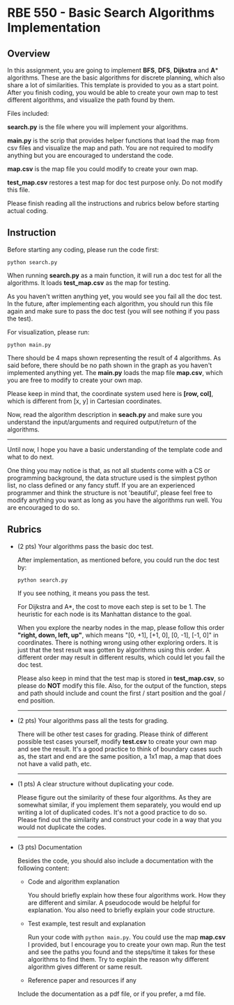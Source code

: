 # RBE 550 - Basic Search Algorithms Implementation

## Overview

In this assignment, you are going to implement **BFS**, **DFS**, **Dijkstra** and **A*** algorithms. These are the basic algorithms for discrete planning, which also share a lot of similarities. This template is provided to you as a start point. After you finish coding, you would be able to create your own map to test different algorithms, and visualize the path found by them.

Files included:

**search.py** is the file where you will implement your algorithms.

**main.py** is the scrip that provides helper functions that load the map from csv files and visualize the map and path. You are not required to modify anything but you are encouraged to understand the code.

**map.csv** is the map file you could modify to create your own map.

**test_map.csv** restores a test map for doc test purpose only. Do not modify this file.

Please finish reading all the instructions and rubrics below before starting actual coding.

## Instruction

Before starting any coding, please run the code first:

`python search.py`

When running **search.py** as a main function, it will run a doc test for all the algorithms. It loads **test_map.csv** as the map for testing.

As you haven't written anything yet, you would see you fail all the doc test. In the future, after implementing each algorithm, you should run this file again and make sure to pass the doc test (you will see nothing if you pass the test).

For visualization, please run:

`python main.py`

There should be 4 maps shown representing the result of 4 algorithms. As said before, there should be no path shown in the graph as you haven't implemented anything yet. The **main.py** loads the map file **map.csv**, which you are free to modify to create your own map.

Please keep in mind that, the coordinate system used here is **[row, col]**, which is different from [x, y] in Cartesian coordinates. 

Now, read the algorithm description in **seach.py** and make sure you understand the input/arguments and required output/return of the algorithms.

---

Until now, I hope you have a basic understanding of the template code and what to do next. 

One thing you may notice is that, as not all students come with a CS or programming background, the data structure used is the simplest python list, no class defined or any fancy stuff. If you are an experienced programmer and think the structure is not 'beautiful', please feel free to modify anything you want as long as you have the algorithms run well. You are encouraged to do so.

## Rubrics

- (2 pts) Your algorithms pass the basic doc test.

  After implementation, as mentioned before, you could run the doc test by:

  `python search.py`

  If you see nothing, it means you pass the test.

  For Dijkstra and A*, the cost to move each step is set to be 1. The heuristic for each node is its Manhattan distance to the goal.

  When you explore the nearby nodes in the map, please follow this order **"right, down, left, up"**, which means "[0, +1], [+1, 0], [0, -1], [-1, 0]" in coordinates. There is nothing wrong using other exploring orders. It is just that the test result was gotten by algorithms using this order. A different order may result in different results, which could let you fail the doc test.

  Please also keep in mind that the test map is stored in **test_map.csv**, so please do **NOT** modify this file. Also, for the output of the function, steps and path should include and count the first / start position and the goal / end position.

  ---

- (2 pts) Your algorithms pass all the tests for grading.

  There will be other test cases for grading. Please think of different possible test cases yourself, modify **test.csv** to create your own map and see the result. It's a good practice to think of boundary cases such as, the start and end are the same position, a 1x1 map, a map that does not have a valid path, etc.

  ---

- (1 pts) A clear structure without duplicating your code.

  Please figure out the similarity of these four algorithms. As they are somewhat similar, if you implement them separately, you would end up writing a lot of duplicated codes. It's not a good practice to do so. Please find out the similarity and construct your code in a way that you would not duplicate the codes.

  ---

- (3 pts) Documentation

  Besides the code, you should also include a documentation with the following content:

  - Code and algorithm explanation

    You should briefly explain how these four algorithms work. How they are different and similar. A pseudocode would be helpful for explanation. You also need to briefly explain your code structure.

  - Test example, test result and explanation

    Run your code with `python main.py`. You could use the map **map.csv** I provided, but I encourage you to create your own map. Run the test and see the paths you found and the steps/time it takes for these algorithms to find them. Try to explain the reason why different algorithm gives different or same result.

  - Reference paper and resources if any

  Include the documentation as a pdf file, or if you prefer, a md file.

  